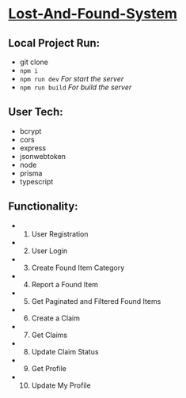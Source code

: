 # [Lost-And-Found-System](https://ph-lvl2-ass-8.vercel.app/)

## Local Project Run:

- git clone
- `npm i`
- `npm run dev` _For start the server_
- `npm run build` _For build the server_

## User Tech:

- bcrypt
- cors
- express
- jsonwebtoken
- node
- prisma
- typescript

## Functionality:

- 1. User Registration
- 2. User Login
- 3. Create Found Item Category
- 4. Report a Found Item
- 5. Get Paginated and Filtered Found Items
- 6. Create a Claim
- 7. Get Claims
- 8. Update Claim Status
- 9. Get Profile
- 10. Update My Profile
